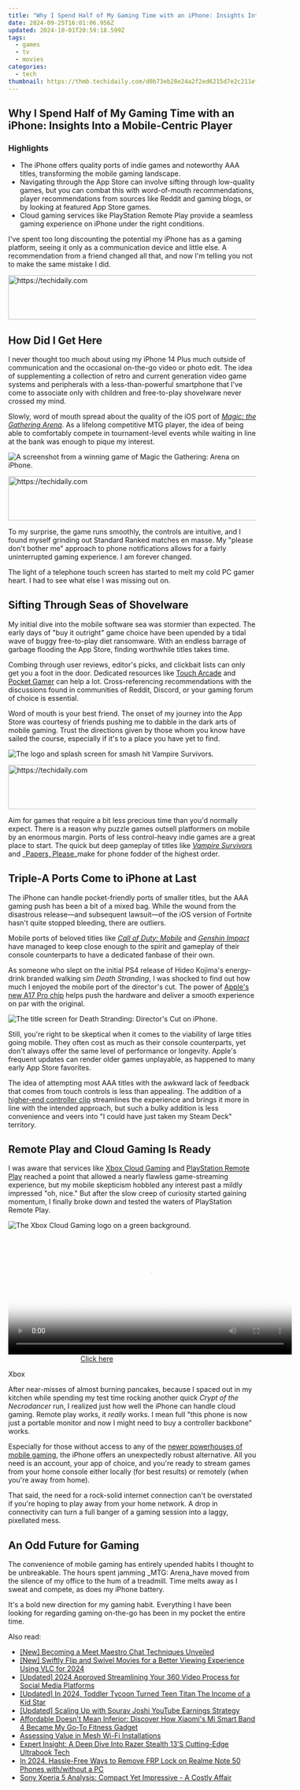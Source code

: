 ```yaml
---
title: "Why I Spend Half of My Gaming Time with an iPhone: Insights Into a Mobile-Centric Player"
date: 2024-09-25T16:01:06.956Z
updated: 2024-10-01T20:59:18.599Z
tags:
  - games
  - tv
  - movies
categories:
  - tech
thumbnail: https://thmb.techidaily.com/d0b73eb28e24a2f2ed6215d7e2c211efc75eaeb77baea06879d148a0fe930510.jpg
---
```


## Why I Spend Half of My Gaming Time with an iPhone: Insights Into a Mobile-Centric Player

### Highlights

* The iPhone offers quality ports of indie games and noteworthy AAA titles, transforming the mobile gaming landscape.
* Navigating through the App Store can involve sifting through low-quality games, but you can combat this with word-of-mouth recommendations, player recommendations from sources like Reddit and gaming blogs, or by looking at featured App Store games.
* Cloud gaming services like PlayStation Remote Play provide a seamless gaming experience on iPhone under the right conditions.

 I've spent too long discounting the potential my iPhone has as a gaming platform, seeing it only as a communication device and little else. A recommendation from a friend changed all that, and now I'm telling you not to make the same mistake I did.

<!-- affiliate ads begin -->
<a href="https://appsumo.8odi.net/c/5597632/2111965/7443" target="_top" id="2111965">
  <img src="//a.impactradius-go.com/display-ad/7443-2111965" border="0" alt="https://techidaily.com" width="728" height="90"/>
</a>
<img height="0" width="0" src="https://appsumo.8odi.net/i/5597632/2111965/7443" style="position:absolute;visibility:hidden;" border="0" />
<!-- affiliate ads end -->

##  How Did I Get Here

 I never thought too much about using my iPhone 14 Plus much outside of communication and the occasional on-the-go video or photo edit. The idea of supplementing a collection of retro and current generation video game systems and peripherals with a less-than-powerful smartphone that I've come to associate only with children and free-to-play shovelware never crossed my mind.

 Slowly, word of mouth spread about the quality of the iOS port of [_Magic: the Gathering Arena_](https://apps.apple.com/us/app/magic-the-gathering-arena/id1496227521). As a lifelong competitive MTG player, the idea of being able to comfortably compete in tournament-level events while waiting in line at the bank was enough to pique my interest.

![A screenshot from a winning game of Magic the Gathering: Arena on iPhone.](https://static1.howtogeekimages.com/wordpress/wp-content/uploads/2024/06/img_0088.PNG) 

<!-- affiliate ads begin -->
<a href="https://appsumo.8odi.net/c/5597632/2144310/7443" target="_top" id="2144310">
  <img src="//a.impactradius-go.com/display-ad/7443-2144310" border="0" alt="https://techidaily.com" width="728" height="90"/>
</a>
<img height="0" width="0" src="https://appsumo.8odi.net/i/5597632/2144310/7443" style="position:absolute;visibility:hidden;" border="0" />
<!-- affiliate ads end -->

 To my surprise, the game runs smoothly, the controls are intuitive, and I found myself grinding out Standard Ranked matches en masse. My "please don't bother me" approach to phone notifications allows for a fairly uninterrupted gaming experience. I am forever changed.

 The light of a telephone touch screen has started to melt my cold PC gamer heart. I had to see what else I was missing out on.

##  Sifting Through Seas of Shovelware

 My initial dive into the mobile software sea was stormier than expected. The early days of "buy it outright" game choice have been upended by a tidal wave of buggy free-to-play diet ransomware. With an endless barrage of garbage flooding the App Store, finding worthwhile titles takes time.

 Combing through user reviews, editor's picks, and clickbait lists can only get you a foot in the door. Dedicated resources like [Touch Arcade](https://toucharcade.com) and [Pocket Gamer](https://www.pocketgamer.com) can help a lot. Cross-referencing recommendations with the discussions found in communities of Reddit, Discord, or your gaming forum of choice is essential.

 Word of mouth is your best friend. The onset of my journey into the App Store was courtesy of friends pushing me to dabble in the dark arts of mobile gaming. Trust the directions given by those whom you know have sailed the course, especially if it's to a place you have yet to find.

![The logo and splash screen for smash hit Vampire Survivors.](https://static1.howtogeekimages.com/wordpress/wp-content/uploads/2022/01/vampire_survivors_lede.png) 

<!-- affiliate ads begin -->
<a href="https://aligracehair.sjv.io/c/5597632/1934142/19272" target="_top" id="1934142">
  <img src="//a.impactradius-go.com/display-ad/19272-1934142" border="0" alt="https://techidaily.com" width="728" height="90"/>
</a>
<img height="0" width="0" src="https://aligracehair.sjv.io/i/5597632/1934142/19272" style="position:absolute;visibility:hidden;" border="0" />
<!-- affiliate ads end -->

 Aim for games that require a bit less precious time than you'd normally expect. There is a reason why puzzle games outsell platformers on mobile by an enormous margin. Ports of less control-heavy indie games are a great place to start. The quick but deep gameplay of titles like _[Vampire Survivors](https://apps.apple.com/us/app/vampire-survivors/id6444525702)_ and _[Papers, Please](https://apps.apple.com/us/app/papers-please/id935216956)[](https://gamerant.com/papers-please-mobile/)_make for phone fodder of the highest order.

##  Triple-A Ports Come to iPhone at Last

 The iPhone can handle pocket-friendly ports of smaller titles, but the AAA gaming push has been a bit of a mixed bag. While the wound from the disastrous release—and subsequent lawsuit—of the iOS version of Fortnite hasn't quite stopped bleeding, there are outliers.

 Mobile ports of beloved titles like _[Call of Duty: Mobile](https://apps.apple.com/us/app/call-of-duty-mobile/id1287282214)_ and [_Genshin Impact_](https://apps.apple.com/us/app/genshin-impact/id1517783697) have managed to keep close enough to the spirit and gameplay of their console counterparts to have a dedicated fanbase of their own.

 As someone who slept on the initial PS4 release of Hideo Kojima's energy-drink branded walking sim _Death Stranding_, I was shocked to find out how much I enjoyed the mobile port of the director's cut. The power of [Apple's new A17 Pro chip](https://screen-recording.techidaily.com/2024-approved-ultimate-roundup-no-fee-videocalling-plus-live-desktop-share/) helps push the hardware and deliver a smooth experience on par with the original.

![The title screen for Death Stranding: Director's Cut on iPhone.](https://static1.howtogeekimages.com/wordpress/wp-content/uploads/2024/06/death-stranding-director-s-cut-screenshot.png) 

 Still, you're right to be skeptical when it comes to the viability of large titles going mobile. They often cost as much as their console counterparts, yet don't always offer the same level of performance or longevity. Apple's frequent updates can render older games unplayable, as happened to many early App Store favorites.

 The idea of attempting most AAA titles with the awkward lack of feedback that comes from touch controls is less than appealing. The addition of a [higher-end controller clip](https://extra-approaches.techidaily.com/navigate-funimates-complexities-with-ease-for-2024/) streamlines the experience and brings it more in line with the intended approach, but such a bulky addition is less convenience and veers into "I could have just taken my Steam Deck" territory.

##  Remote Play and Cloud Gaming Is Ready

 I was aware that services like [Xbox Cloud Gaming](https://extra-lessons.techidaily.com/in-2024-cinematic-illumination-a-filmmakers-path-to-stunning-colors/) and [PlayStation Remote Play](https://facebook-clips.techidaily.com/new-vidgrabber-mobilepc-for-fb-streams/) reached a point that allowed a nearly flawless game-streaming experience, but my mobile skepticism hobbled any interest past a mildly impressed "oh, nice." But after the slow creep of curiosity started gaining momentum, I finally broke down and tested the waters of PlayStation Remote Play.

![The Xbox Cloud Gaming logo on a green background.](https://static1.howtogeekimages.com/wordpress/wp-content/uploads/2022/07/xbox_cloud_gaming_logo.png) 

<!-- affiliate ads begin -->
<span id="1993650">
					<video width="576" height="240" style="cursor:pointer"
           poster="//a.impactradius-go.com/display-clicktoplayimage/1993650.png"
           onclick="if(!this.playClicked){this.play();this.setAttribute('controls',true);this.playClicked=true;}">
	   <source src="//a.impactradius-go.com/display-ad/22993-1993650">
	   <img src="//a.impactradius-go.com/display-clicktoplayimage/1993650.png" style="border: none; height: 100%; width: 100%; object-fit: contain">
	</video>
	<div style="width:360px;text-align:center"><a href="javascript:window.open(decodeURIComponent('https%3A%2F%2Fhomestyler.sjv.io%2Fc%2F5597632%2F1993650%2F22993'), '_blank');void(0);">Click here</a></div>
</span>
<img height="0" width="0" src="https://imp.pxf.io/i/5597632/1993650/22993" style="position:absolute;visibility:hidden;" border="0" />
<!-- affiliate ads end -->

Xbox

 After near-misses of almost burning pancakes, because I spaced out in my kitchen while spending my test time rocking another quick _Crypt of the Necrodancer_ run, I realized just how well the iPhone can handle cloud gaming. Remote play works, it _really_ works. I mean full "this phone is now just a portable monitor and now I might need to buy a controller backbone" works.

 Especially for those without access to any of the [newer powerhouses of mobile gaming](https://some-skills.techidaily.com/new-the-insiders-guide-to-creating-stunning-iphone-hdr-photos/), the iPhone offers an unexpectedly robust alternative. All you need is an account, your app of choice, and you're ready to stream games from your home console either locally (for best results) or remotely (when you're away from home).

 That said, the need for a rock-solid internet connection can't be overstated if you're hoping to play away from your home network. A drop in connectivity can turn a full banger of a gaming session into a laggy, pixellated mess.

##  An Odd Future for Gaming

 The convenience of mobile gaming has entirely upended habits I thought to be unbreakable. The hours spent jamming _MTG: Arena_have moved from the silence of my office to the hum of a treadmill. Time melts away as I sweat and compete, as does my iPhone battery.

 It's a bold new direction for my gaming habit. Everything I have been looking for regarding gaming on-the-go has been in my pocket the entire time.

<ins class="adsbygoogle"
     style="display:block"
     data-ad-format="autorelaxed"
     data-ad-client="ca-pub-7571918770474297"
     data-ad-slot="1223367746"></ins>

<ins class="adsbygoogle"
     style="display:block"
     data-ad-client="ca-pub-7571918770474297"
     data-ad-slot="8358498916"
     data-ad-format="auto"
     data-full-width-responsive="true"></ins>

<span class="atpl-alsoreadstyle">Also read:</span>
<div><ul>
<li><a href="https://screen-mirroring-recording.techidaily.com/new-becoming-a-meet-maestro-chat-techniques-unveiled/"><u>[New] Becoming a Meet Maestro Chat Techniques Unveiled</u></a></li>
<li><a href="https://screen-mirroring-recording.techidaily.com/new-swiftly-flip-and-swivel-movies-for-a-better-viewing-experience-using-vlc-for-2024/"><u>[New] Swiftly Flip and Swivel Movies for a Better Viewing Experience Using VLC for 2024</u></a></li>
<li><a href="https://facebook-video-files.techidaily.com/updated-2024-approved-streamlining-your-360-video-process-for-social-media-platforms/"><u>[Updated] 2024 Approved Streamlining Your 360 Video Process for Social Media Platforms</u></a></li>
<li><a href="https://youtube-data.techidaily.com/ed-in-2024-toddler-tycoon-turned-teen-titan-the-income-of-a-kid-star/"><u>[Updated] In 2024, Toddler Tycoon Turned Teen Titan The Income of a Kid Star</u></a></li>
<li><a href="https://facebook-record-videos.techidaily.com/updated-scaling-up-with-sourav-joshi-youtube-earnings-strategy/"><u>[Updated] Scaling Up with Sourav Joshi YouTube Earnings Strategy</u></a></li>
<li><a href="https://buynow-tips.techidaily.com/affordable-doesnt-mean-inferior-discover-how-xiaomis-mi-smart-band-4-became-my-go-to-fitness-gadget/"><u>Affordable Doesn't Mean Inferior: Discover How Xiaomi's Mi Smart Band 4 Became My Go-To Fitness Gadget</u></a></li>
<li><a href="https://buynow-tips.techidaily.com/assessing-value-in-mesh-wi-fi-installations/"><u>Assessing Value in Mesh Wi-Fi Installations</u></a></li>
<li><a href="https://buynow-tips.techidaily.com/expert-insight-a-deep-dive-into-razer-stealth-13s-cutting-edge-ultrabook-tech/"><u>Expert Insight: A Deep Dive Into Razer Stealth 13’S Cutting-Edge Ultrabook Tech</u></a></li>
<li><a href="https://android-frp.techidaily.com/in-2024-hassle-free-ways-to-remove-frp-lock-on-realme-note-50-phones-withwithout-a-pc-by-drfone-android/"><u>In 2024, Hassle-Free Ways to Remove FRP Lock on Realme Note 50 Phones with/without a PC</u></a></li>
<li><a href="https://buynow-tips.techidaily.com/sony-xperia-5-analysis-compact-yet-impressive-a-costly-affair/"><u>Sony Xperia 5 Analysis: Compact Yet Impressive - A Costly Affair</u></a></li>
</ul></div>

